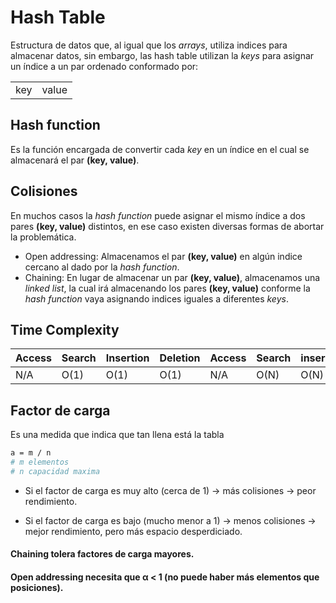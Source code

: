 # Hash Table
Estructura de datos que, al igual que los _arrays_, utiliza indices para almacenar datos, sin embargo, las hash table utilizan la _keys_ para asignar un índice a un par ordenado conformado por: 

|    ||
|-            |-|
|key |value|



## Hash function
Es la función encargada de convertir cada _key_ en un índice en el cual se almacenará el par **(key, value)**.

## Colisiones
En muchos casos la _hash function_ puede asignar el mismo índice a dos pares **(key, value)** distintos, en ese caso existen diversas formas de abortar la problemática.

- Open addressing:
    Almacenamos el par **(key, value)** en algún indice cercano al dado por la _hash function_. 
- Chaining: 
    En lugar de almacenar un par **(key, value)**, almacenamos una _linked list_, la cual irá almacenando los pares **(key, value)** conforme la _hash function_ vaya asignando indices iguales a diferentes _keys_.

## Time Complexity

|Access|Search|Insertion|Deletion|Access|Search|insertion|Deletion|
|-|-|-|-|-|-|-|-|
|N/A|O(1)|O(1)|O(1)|N/A|O(N)|O(N)|O(N)|

## Factor de carga
Es una medida que indica que tan llena está la tabla

``` bash
a = m / n
# m elementos
# n capacidad maxima
```

- Si el factor de carga es muy alto (cerca de 1) → más colisiones → peor rendimiento.

- Si el factor de carga es bajo (mucho menor a 1) → menos colisiones → mejor rendimiento, pero más espacio desperdiciado.

#### Chaining tolera factores de carga mayores.

#### Open addressing necesita que α < 1 (no puede haber más elementos que posiciones).